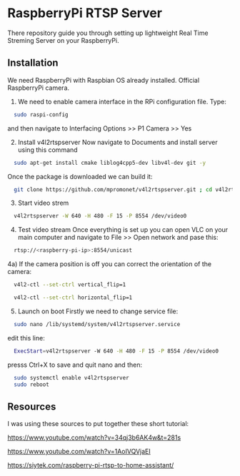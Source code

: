 
# RaspberryPi RTSP Server

There repository guide you through setting up lightweight Real Time Streming Server on your RaspberryPi.




## Installation

We need RaspberryPi with Raspbian OS already installed.
Official RaspberryPi camera.


1) We need to enable camera interface in the RPi configuration file.
Type: 
```bash
  sudo raspi-config
```
and then navigate to Interfacing Options >> P1 Camera >> Yes

2) Install v4l2rtspserver
Now navigate to Documents and install server using this command
```bash
  sudo apt-get install cmake liblog4cpp5-dev libv4l-dev git -y
```
Once the package is downloaded we can build it:
```bash
  git clone https://github.com/mpromonet/v4l2rtspserver.git ; cd v4l2rtspserver/ ; cmake . ; make ; sudo make install
```

3) Start video strem
```bash
  v4l2rtspserver -W 640 -H 480 -F 15 -P 8554 /dev/video0
```
4) Test video stream
Once everything is set up you can open VLC on your main computer and navigate to File >> Open network and pase this:

```bash
  rtsp://<raspberry-pi-ip>:8554/unicast
```
4a) If the camera position is off you can correct the orientation of the camera:
```bash
  v4l2-ctl --set-ctrl vertical_flip=1

  v4l2-ctl --set-ctrl horizontal_flip=1
```
5) Launch on boot
Firstly we need to change service file:
```bash
  sudo nano /lib/systemd/system/v4l2rtspserver.service
```
edit this line:
```bash
  ExecStart=v4l2rtspserver -W 640 -H 480 -F 15 -P 8554 /dev/video0
```
presss Ctrl+X to save and quit nano and then:
```bash
  sudo systemctl enable v4l2rtspserver
  sudo reboot
```

## Resources
I was using these sources to put together these short tutorial:

https://www.youtube.com/watch?v=34qj3b6AK4w&t=281s

https://www.youtube.com/watch?v=1AoIVQVjaEI

https://siytek.com/raspberry-pi-rtsp-to-home-assistant/